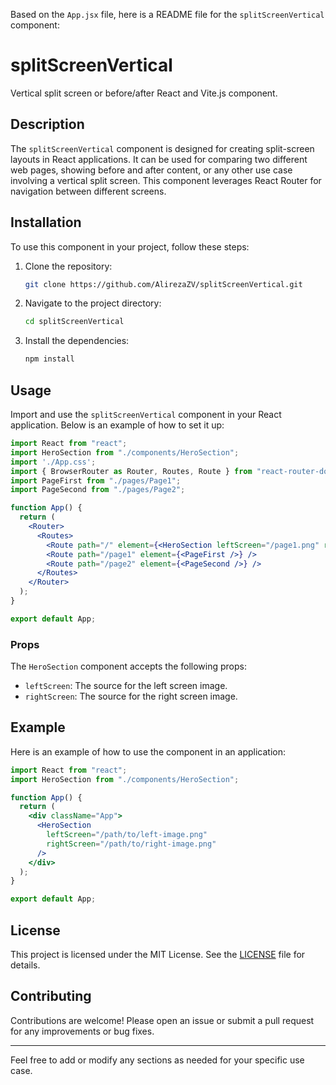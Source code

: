 Based on the `App.jsx` file, here is a README file for the `splitScreenVertical` component:

# splitScreenVertical

Vertical split screen or before/after React and Vite.js component.

## Description

The `splitScreenVertical` component is designed for creating split-screen layouts in React applications. It can be used for comparing two different web pages, showing before and after content, or any other use case involving a vertical split screen. This component leverages React Router for navigation between different screens.

## Installation

To use this component in your project, follow these steps:

1. Clone the repository:
   ```sh
   git clone https://github.com/AlirezaZV/splitScreenVertical.git
   ```
2. Navigate to the project directory:
   ```sh
   cd splitScreenVertical
   ```
3. Install the dependencies:
   ```sh
   npm install
   ```

## Usage

Import and use the `splitScreenVertical` component in your React application. Below is an example of how to set it up:

```jsx
import React from "react";
import HeroSection from "./components/HeroSection";
import './App.css';
import { BrowserRouter as Router, Routes, Route } from "react-router-dom";
import PageFirst from "./pages/Page1";
import PageSecond from "./pages/Page2";

function App() {
  return (
    <Router>
      <Routes>
        <Route path="/" element={<HeroSection leftScreen="/page1.png" rightScreen="/page2.png" />} />
        <Route path="/page1" element={<PageFirst />} />
        <Route path="/page2" element={<PageSecond />} />
      </Routes>
    </Router>
  );
}

export default App;
```

### Props

The `HeroSection` component accepts the following props:

- `leftScreen`: The source for the left screen image.
- `rightScreen`: The source for the right screen image.

## Example

Here is an example of how to use the component in an application:

```jsx
import React from "react";
import HeroSection from "./components/HeroSection";

function App() {
  return (
    <div className="App">
      <HeroSection
        leftScreen="/path/to/left-image.png"
        rightScreen="/path/to/right-image.png"
      />
    </div>
  );
}

export default App;
```

## License

This project is licensed under the MIT License. See the [LICENSE](LICENSE) file for details.

## Contributing

Contributions are welcome! Please open an issue or submit a pull request for any improvements or bug fixes.

---

Feel free to add or modify any sections as needed for your specific use case.
